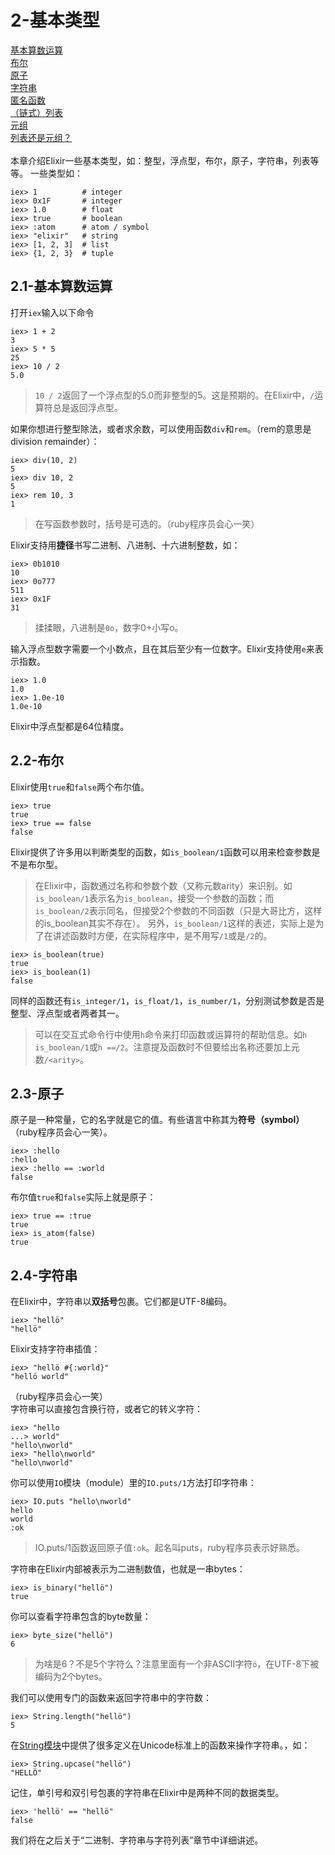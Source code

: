 2-基本类型
==========
[基本算数运算](#21-%E5%9F%BA%E6%9C%AC%E7%AE%97%E6%95%B0%E8%BF%90%E7%AE%97) <br/>
[布尔]() <br/>
[原子]() <br/>
[字符串]() <br/>
[匿名函数]() <br/>
[（链式）列表]() <br/>
[元组]() <br/>
[列表还是元组？]() <br/>
<br/>
本章介绍Elixir一些基本类型，如：整型，浮点型，布尔，原子，字符串，列表等等。
一些类型如：
```
iex> 1          # integer
iex> 0x1F       # integer
iex> 1.0        # float
iex> true       # boolean
iex> :atom      # atom / symbol
iex> "elixir"   # string
iex> [1, 2, 3]  # list
iex> {1, 2, 3}  # tuple
```

## 2.1-基本算数运算
打开```iex```输入以下命令
```
iex> 1 + 2
3
iex> 5 * 5
25
iex> 10 / 2
5.0
```
>```10 / 2```返回了一个浮点型的5.0而非整型的5。这是预期的。在Elixir中，```/```运算符总是返回浮点型。

如果你想进行整型除法，或者求余数，可以使用函数```div```和```rem```。（rem的意思是division remainder）：
```
iex> div(10, 2)
5
iex> div 10, 2
5
iex> rem 10, 3
1
```
>在写函数参数时，括号是可选的。（ruby程序员会心一笑）

Elixir支持用**捷径**书写二进制、八进制、十六进制整数，如：
```
iex> 0b1010
10
iex> 0o777
511
iex> 0x1F
31
```
>揉揉眼，八进制是```0o```，数字0+小写o。

输入浮点型数字需要一个小数点，且在其后至少有一位数字。Elixir支持使用```e```来表示指数。
```
iex> 1.0
1.0
iex> 1.0e-10
1.0e-10
```
Elixir中浮点型都是64位精度。

## 2.2-布尔
Elixir使用```true```和```false```两个布尔值。
```
iex> true
true
iex> true == false
false
```
Elixir提供了许多用以判断类型的函数，如```is_boolean/1```函数可以用来检查参数是不是布尔型。
>在Elixir中，函数通过名称和参数个数（又称元数arity）来识别。如```is_boolean/1```表示名为```is_boolean```，接受一个参数的函数；而```is_boolean/2```表示同名，但接受2个参数的不同函数（只是大哥比方，这样的is_boolean其实不存在）。
>另外，```is_boolean/1```这样的表述，实际上是为了在讲述函数时方便，在实际程序中，是不用写```/1```或是```/2```的。

```
iex> is_boolean(true)
true
iex> is_boolean(1)
false
```
同样的函数还有```is_integer/1```，```is_float/1```，```is_number/1```，分别测试参数是否是整型、浮点型或者两者其一。
>可以在交互式命令行中使用```h```命令来打印函数或运算符的帮助信息。如```h is_boolean/1```或```h ==/2```。注意提及函数时不但要给出名称还要加上元数```/<arity>```。

## 2.3-原子
原子是一种常量，它的名字就是它的值。有些语言中称其为**符号（symbol）**（ruby程序员会心一笑）。
```
iex> :hello
:hello
iex> :hello == :world
false
```
布尔值```true```和```false```实际上就是原子：
```
iex> true == :true
true
iex> is_atom(false)
true
```

## 2.4-字符串
在Elixir中，字符串以**双括号**包裹。它们都是UTF-8编码。
```
iex> "hellö"
"hellö"
```
Elixir支持字符串插值：
```
iex> "hellö #{:world}"
"hellö world"
```
（ruby程序员会心一笑）
<br/>
字符串可以直接包含换行符，或者它的转义字符：
```
iex> "hello
...> world"
"hello\nworld"
iex> "hello\nworld"
"hello\nworld"
```
你可以使用```IO```模块（module）里的```IO.puts/1```方法打印字符串：
```
iex> IO.puts "hello\nworld"
hello
world
:ok
```
>IO.puts/1函数返回原子值```:ok```。起名叫puts，ruby程序员表示好熟悉。

字符串在Elixir内部被表示为二进制数值，也就是一串bytes：
```
iex> is_binary("hellö")
true
```

你可以查看字符串包含的byte数量：
```
iex> byte_size("hellö")
6
```
>为啥是6？不是5个字符么？注意里面有一个非ASCII字符```ö```，在UTF-8下被编码为2个bytes。

我们可以使用专门的函数来返回字符串中的字符数：
```
iex> String.length("hellö")
5
```

在[String模块](http://elixir-lang.org/docs/stable/elixir/String.html)中提供了很多定义在Unicode标准上的函数来操作字符串。，如：
```
iex> String.upcase("hellö")
"HELLÖ"
```
记住，单引号和双引号包裹的字符串在Elixir中是两种不同的数据类型。
```
iex> 'hellö' == "hellö"
false
```
我们将在之后关于“二进制、字符串与字符列表”章节中详细讲述。

